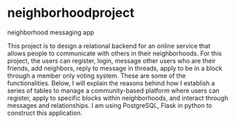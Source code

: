 # neighborhoodproject
neighborhood messaging app

This project is to design a relational backend for an online service that allows people to communicate with others in their neighborhoods. For this project, the users can register, login, message other users who are their friends, add neighbors, reply to message in threads, apply to be in a block through a member only voting system. These are some of the functionalities. Below, I will explain the reasons behind how I establish a series of tables to manage a community-based platform where users can register, apply to specific blocks within neighborhoods, and interact through messages and relationships. I am using PostgreSQL, Flask in python to construct this application.
